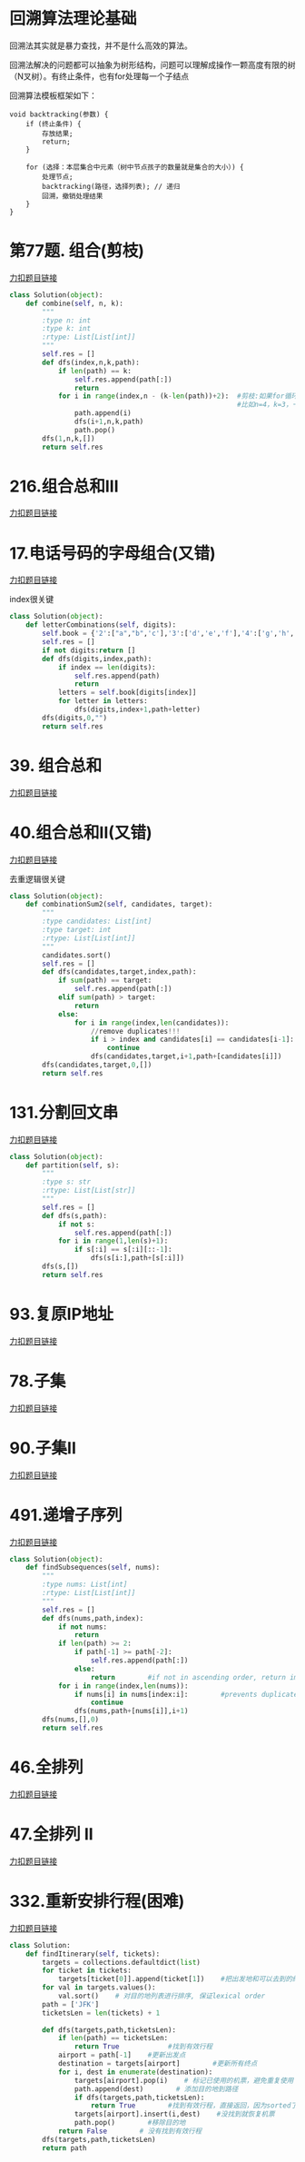 # 回溯算法理论基础 

回溯法其实就是暴力查找，并不是什么高效的算法。

回溯法解决的问题都可以抽象为树形结构，问题可以理解成操作一颗高度有限的树（N叉树）。有终止条件，也有for处理每一个子结点

回溯算法模板框架如下：

```
void backtracking(参数) {
    if (终止条件) {
        存放结果;
        return;
    }

    for (选择：本层集合中元素（树中节点孩子的数量就是集合的大小）) {
        处理节点;
        backtracking(路径，选择列表); // 递归
        回溯，撤销处理结果
    }
}
```

# 第77题. 组合(剪枝)

[力扣题目链接](https://leetcode.cn/problems/combinations/ )
```py
class Solution(object):
    def combine(self, n, k):
        """
        :type n: int
        :type k: int
        :rtype: List[List[int]]
        """
        self.res = []
        def dfs(index,n,k,path):
            if len(path) == k:
                self.res.append(path[:])
                return
            for i in range(index,n - (k-len(path))+2):  #剪枝:如果for循环选择的起始位置之后的元素个数 已经不足 我们需要的元素个数了，那么就没有必要搜索了。
                                                        #比如n=4，k=3，一个空path至少要从2开始搜索，3和4开始的可以剪去。
                path.append(i)
                dfs(i+1,n,k,path)
                path.pop()
        dfs(1,n,k,[])
        return self.res
```

# 216.组合总和III

[力扣题目链接](https://leetcode.cn/problems/combination-sum-iii/)

# 17.电话号码的字母组合(又错)

[力扣题目链接](https://leetcode.cn/problems/letter-combinations-of-a-phone-number/)

index很关键

```py
class Solution(object):
    def letterCombinations(self, digits):
        self.book = {'2':["a","b",'c'],'3':['d','e','f'],'4':['g','h','i'],'5':['j','k','l'],'6':['m','n','o'],'7':['p','q','r','s'],'8':['t','u','v'],'9':['w','x','y','z']}
        self.res = []
        if not digits:return []
        def dfs(digits,index,path):
            if index == len(digits):
                self.res.append(path)
                return
            letters = self.book[digits[index]]
            for letter in letters:
                dfs(digits,index+1,path+letter)
        dfs(digits,0,"")
        return self.res
```

# 39. 组合总和

[力扣题目链接](https://leetcode.cn/problems/combination-sum/)

# 40.组合总和II(又错)

[力扣题目链接](https://leetcode.cn/problems/combination-sum-ii/)

去重逻辑很关键

```py
class Solution(object):
    def combinationSum2(self, candidates, target):
        """
        :type candidates: List[int]
        :type target: int
        :rtype: List[List[int]]
        """
        candidates.sort()
        self.res = []
        def dfs(candidates,target,index,path):
            if sum(path) == target:
                self.res.append(path[:])
            elif sum(path) > target:
                return
            else:
                for i in range(index,len(candidates)):
                    //remove duplicates!!!
                    if i > index and candidates[i] == candidates[i-1]:
                        continue
                    dfs(candidates,target,i+1,path+[candidates[i]])
        dfs(candidates,target,0,[])
        return self.res
```
# 131.分割回文串

[力扣题目链接](https://leetcode.cn/problems/palindrome-partitioning/)

```py
class Solution(object):
    def partition(self, s):
        """
        :type s: str
        :rtype: List[List[str]]
        """
        self.res = []
        def dfs(s,path):
            if not s:
                self.res.append(path[:])
            for i in range(1,len(s)+1):
                if s[:i] == s[:i][::-1]:
                    dfs(s[i:],path+[s[:i]])
        dfs(s,[])
        return self.res
```

# 93.复原IP地址

[力扣题目链接](https://leetcode.cn/problems/restore-ip-addresses/)

# 78.子集

[力扣题目链接](https://leetcode.cn/problems/subsets/)

# 90.子集II

[力扣题目链接](https://leetcode.cn/problems/subsets-ii/)

# 491.递增子序列

[力扣题目链接](https://leetcode.cn/problems/non-decreasing-subsequences/)

```py
class Solution(object):
    def findSubsequences(self, nums):
        """
        :type nums: List[int]
        :rtype: List[List[int]]
        """
        self.res = []
        def dfs(nums,path,index):
            if not nums:
                return
            if len(path) >= 2:
                if path[-1] >= path[-2]:
                    self.res.append(path[:])
                else:
                    return        #if not in ascending order, return immedaitely and aborts the later recursion
            for i in range(index,len(nums)):
                if nums[i] in nums[index:i]:        #prevents duplicates, because we can't order the nums
                    continue
                dfs(nums,path+[nums[i]],i+1)
        dfs(nums,[],0)
        return self.res
```

# 46.全排列

[力扣题目链接](https://leetcode.cn/problems/permutations/)

# 47.全排列 II

[力扣题目链接](https://leetcode.cn/problems/permutations-ii/)

# 332.重新安排行程(困难)

[力扣题目链接](https://leetcode.cn/problems/reconstruct-itinerary/)

```py
class Solution:
    def findItinerary(self, tickets):
        targets = collections.defaultdict(list)
        for ticket in tickets:
            targets[ticket[0]].append(ticket[1])    #把出发地和可以去到的终点记录在map里
        for val in targets.values():
            val.sort()    # 对目的地列表进行排序, 保证lexical order
        path = ['JFK']
        ticketsLen = len(tickets) + 1
        
        def dfs(targets,path,ticketsLen):
            if len(path) == ticketsLen:    
                return True            #找到有效行程
            airport = path[-1]    #更新出发点
            destination = targets[airport]        #更新所有终点
            for i, dest in enumerate(destination):    
                targets[airport].pop(i)    # 标记已使用的机票，避免重复使用
                path.append(dest)        # 添加目的地到路径
                if dfs(targets,path,ticketsLen):
                    return True        #找到有效行程，直接返回，因为sorted了
                targets[airport].insert(i,dest)    #没找到就恢复机票
                path.pop()        #移除目的地
            return False        # 没有找到有效行程
        dfs(targets,path,ticketsLen)
        return path
```


